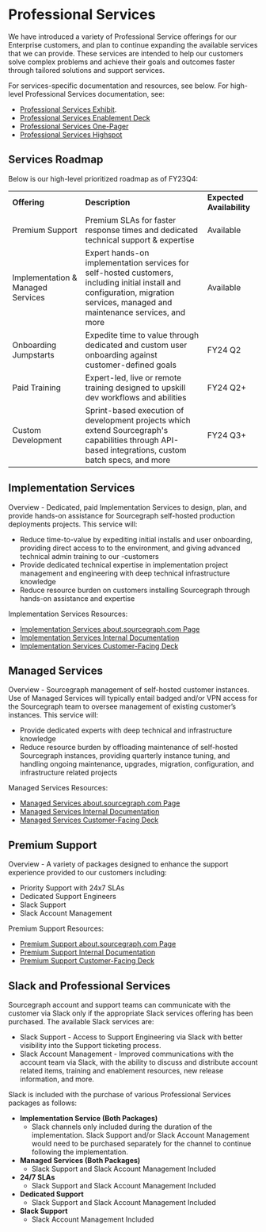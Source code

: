 # Professional Services

We have introduced a variety of Professional Service offerings for our Enterprise customers, and plan to continue expanding the available services that we can provide. These services are intended to help our customers solve complex problems and achieve their goals and outcomes faster through tailored solutions and support services.

For services-specific documentation and resources, see below.
For high-level Professional Services documentation, see:

- [Professional Services Exhibit](https://about.sourcegraph.com/terms/professional-services).
- [Professional Services Enablement Deck](https://docs.google.com/presentation/d/14q5VSRiB8Y31ihxNtkqHmE_eN3Me3kfcUiLZSNB5zSI/edit#slide=id.g242d0bbe59f_0_18)
- [Professional Services One-Pager](https://about.sourcegraph.com/guides/professional-services-offerings.pdf)
- [Professional Services Highspot](https://sourcegraph.highspot.com/spots/624474ec6dd9f4a6da405eb0?list=646d09a00e5e4628e9dc8217&overview=false)

## Services Roadmap

Below is our high-level prioritized roadmap as of FY23Q4:

<table>
  <tr>
   <td><strong>Offering</strong>
   </td>
   <td><strong>Description</strong>
   </td>
   <td><strong>Expected Availability</strong>
   </td>
  </tr>
  <tr>
   <td>Premium Support
   </td>
   <td>Premium SLAs for faster response times and dedicated technical support & expertise
   </td>
   <td>Available
   </td>
  </tr>
  <tr>
   <td>Implementation & Managed Services
   </td>
   <td>Expert hands-on implementation services for self-hosted customers, including initial install and configuration, migration services, managed and maintenance services, and more
   </td>
   <td>Available
   </td>
  </tr>
  <tr>
   <td>Onboarding Jumpstarts
   </td>
   <td>Expedite time to value through dedicated and custom user onboarding against customer-defined goals
   </td>
   <td>FY24 Q2
   </td>
  </tr>  
  <tr>
   <td>Paid Training
   </td>
   <td>Expert-led, live or remote training designed to upskill dev workflows and abilities 
   </td>
   <td>FY24 Q2+
   </td>
  </tr>
  <tr>
   <td>Custom Development
   </td>
   <td>Sprint-based execution of development projects which extend Sourcegraph's capabilities through API-based integrations, custom batch specs, and more
   </td>
   <td>FY24 Q3+
   </td>
  </tr>
</table>

## Implementation Services

Overview - Dedicated, paid Implementation Services to design, plan, and provide hands-on assistance for Sourcegraph self-hosted production deployments projects. This service will:

- Reduce time-to-value by expediting initial installs and user onboarding, providing direct access to to the environment, and giving advanced technical admin training to our -customers
- Provide dedicated technical expertise in implementation project management and engineering with deep technical infrastructure knowledge
- Reduce resource burden on customers installing Sourcegraph through hands-on assistance and expertise

Implementation Services Resources:

- [Implementation Services about.sourcegraph.com Page](https://about.sourcegraph.com/terms/implementation-services)
- [Implementation Services Internal Documentation](https://docs.google.com/document/d/1n02gaGA0Imvy42-8m1NI9AwqiYKmqCMsczycRU7EFO4/edit)
- [Implementation Services Customer-Facing Deck](https://docs.google.com/presentation/d/1GH35JdjCJtgHdgkksuTA9AJh0onN9WJmtxlahS_TJtI/edit#slide=id.g21443514529_0_297)

## Managed Services

Overview - Sourcegraph management of self-hosted customer instances. Use of Managed Services will typically entail badged and/or VPN access for the Sourcegraph team to oversee management of existing customer’s instances. This service will:

- Provide dedicated experts with deep technical and infrastructure knowledge
- Reduce resource burden by offloading maintenance of self-hosted Sourcegraph instances, providing quarterly instance tuning, and handling ongoing maintenance, upgrades, migration, configuration, and infrastructure related projects

Managed Services Resources:

- [Managed Services about.sourcegraph.com Page](https://about.sourcegraph.com/terms/managed-services)
- [Managed Services Internal Documentation](https://docs.google.com/document/d/1lCxT_D_vpkhKe_VUdkMcQ7pzpmaF-WZ8JYyKbfTYd54/edit)
- [Managed Services Customer-Facing Deck](https://docs.google.com/presentation/d/15JWp1hI2YmPAlTDGhumuXuJEaM58kf4SvuD9sU3XucY/edit#slide=id.g21ec52155fe_0_217)

## Premium Support

Overview - A variety of packages designed to enhance the support experience provided to our customers including:

- Priority Support with 24x7 SLAs
- Dedicated Support Engineers
- Slack Support
- Slack Account Management

Premium Support Resources:

- [Premium Support about.sourcegraph.com Page](https://about.sourcegraph.com/terms/premium-support)
- [Premium Support Internal Documentation](https://docs.google.com/document/d/17h8TnsDAeEI8wWPa_8rAcx1HPQG6avUQvq6QIc8mmZ4/edit)
- [Premium Support Customer-Facing Deck](https://docs.google.com/presentation/d/14q5VSRiB8Y31ihxNtkqHmE_eN3Me3kfcUiLZSNB5zSI/edit#slide=id.g224cc8d8479_0_47)

## Slack and Professional Services

Sourcegraph account and support teams can communicate with the customer via Slack only if the appropriate Slack services offering has been purchased. The available Slack services are:

- Slack Support - Access to Support Engineering via Slack with better visibility into the Support ticketing process.
- Slack Account Management - Improved communications with the account team via Slack, with the ability to discuss and distribute account related items, training and enablement resources, new release information, and more.

Slack is included with the purchase of various Professional Services packages as follows:

- <strong>Implementation Service (Both Packages)</strong>
  - Slack channels only included during the duration of the implementation. Slack Support and/or Slack Account Management would need to be purchased separately for the channel to continue following the implementation.
- <strong>Managed Services (Both Packages)</strong>
  - Slack Support and Slack Account Management Included
- <strong>24/7 SLAs</strong>
  - Slack Support and Slack Account Management Included
- <strong>Dedicated Support</strong>
  - Slack Support and Slack Account Management Included
- <strong>Slack Support</strong>
  - Slack Account Management Included

